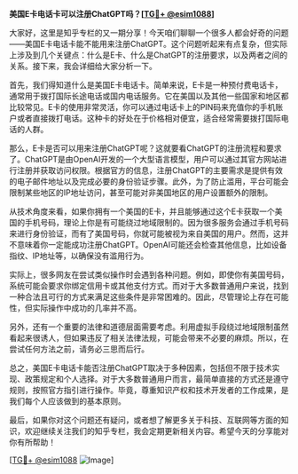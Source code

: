**美国E卡电话卡可以注册ChatGPT吗？[[TG💪+ @esim1088](https://t.me/s/esim1088)]**

大家好，这里是知乎专栏的又一期分享！今天咱们聊聊一个很多人都会好奇的问题——美国E卡电话卡能不能用来注册ChatGPT。这个问题听起来有点复杂，但实际上涉及到几个关键点：什么是E卡、什么是ChatGPT的注册要求，以及两者之间的关系。接下来，我会详细给大家分析一下。

首先，我们得知道什么是美国E卡电话卡。简单来说，E卡是一种预付费电话卡，通常用于拨打国际长途电话或国内电话服务。它在美国以及其他一些国家和地区都比较常见。E卡的使用非常灵活，你可以通过电话卡上的PIN码来充值你的手机账户或者直接拨打电话。这种卡的好处在于价格相对便宜，适合经常需要拨打国际电话的人群。

那么，E卡是否可以用来注册ChatGPT呢？这就要看ChatGPT的注册流程和要求了。ChatGPT是由OpenAI开发的一个大型语言模型，用户可以通过其官方网站进行注册并获取访问权限。根据官方的信息，注册ChatGPT的主要需求是提供有效的电子邮件地址以及完成必要的身份验证步骤。此外，为了防止滥用，平台可能会限制某些地区的IP地址访问，甚至可能对非美国地区的用户设置额外的限制。

从技术角度来看，如果你拥有一个美国的E卡，并且能够通过这个E卡获取一个美国的手机号码，理论上你是有可能绕过地域限制的。因为很多服务会通过手机号码来进行身份验证，而有了美国号码，你就可能被视为来自美国的用户。然而，这并不意味着你一定能成功注册ChatGPT。OpenAI可能还会检查其他信息，比如设备指纹、IP地址等，以确保没有滥用行为。

实际上，很多网友在尝试类似操作时会遇到各种问题。例如，即使你有美国号码，系统可能会要求你绑定信用卡或其他支付方式。而对于大多数普通用户来说，找到一种合法且可行的方式来满足这些条件是非常困难的。因此，尽管理论上存在可能性，但实际操作中成功的几率并不高。

另外，还有一个重要的法律和道德层面需要考虑。利用虚拟手段绕过地域限制虽然看起来很诱人，但如果违反了相关法律法规，可能会带来不必要的麻烦。所以，在尝试任何方法之前，请务必三思而后行。

总之，美国E卡电话卡能否注册ChatGPT取决于多种因素，包括但不限于技术实现、政策规定和个人选择。对于大多数普通用户而言，最简单直接的方式还是遵守规则，按照官方指引进行操作。毕竟，尊重知识产权和技术开发者的工作成果，是我们每个人应该做到的基本原则。

最后，如果你对这个问题还有疑问，或者想了解更多关于科技、互联网等方面的知识，欢迎继续关注我们的知乎专栏，我会定期更新相关内容。希望今天的分享能对你有所帮助！

[[TG💪+ @esim1088](https://t.me/s/esim1088) ![Image](https://i.postimg.cc/4NQfJmqS/Snipaste-2025-05-13-00-14-12.png)]